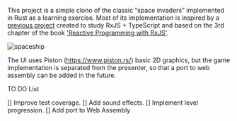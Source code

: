 This project is a simple clono of the classic “space invaders” implemented in Rust as a learning exercise. Most of its implementation is inspired by a [previous project](https://github.com/welingtonveiga/spacewars-ts) created to study RxJS + TypeScript  and based on the 3rd chapter of the book ['Reactive Programming with RxJS'](https://pragprog.com/titles/smreactjs5/reactive-programming-with-rxjs-5/).

![spaceship](docs/spacewars.gif)

The UI uses Piston (https://www.piston.rs/) basic 2D graphics, but the game implementation is separated from the presenter, so that a port to web assembly can be added in the future.

TO DO List

[] Improve test coverage.
[] Add sound effects.
[] Implement level progression.
[] Add port to Web Assembly
